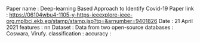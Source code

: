 Paper name : Deep-learning Based Approach to Identify Covid-19
Paper link : https://06104wbu4-1105-y-https-ieeexplore-ieee-org.mplbci.ekb.eg/stamp/stamp.jsp?tp=&arnumber=9401826
Date : 21 April 2021
features :  nn
Dataset : Data from two open-source databases : Coswara, Virufy.
classification : 
accuracy : 
